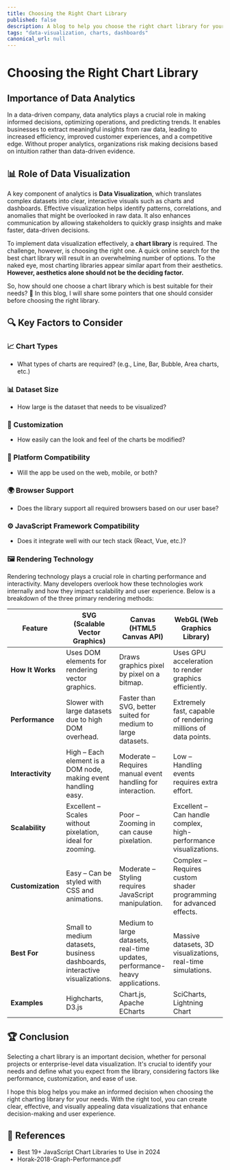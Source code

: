 ```yaml
---
title: Choosing the Right Chart Library
published: false
description: A blog to help you choose the right chart library for your needs
tags: "data-visualization, charts, dashboards"
canonical_url: null
---
```


# Choosing the Right Chart Library

## Importance of Data Analytics

In a data-driven company, data analytics plays a crucial role in making informed decisions, optimizing operations, and predicting trends. It enables businesses to extract meaningful insights from raw data, leading to increased efficiency, improved customer experiences, and a competitive edge. Without proper analytics, organizations risk making decisions based on intuition rather than data-driven evidence.

## 📊 Role of Data Visualization

A key component of analytics is **Data Visualization**, which translates complex datasets into clear, interactive visuals such as charts and dashboards. Effective visualization helps identify patterns, correlations, and anomalies that might be overlooked in raw data. It also enhances communication by allowing stakeholders to quickly grasp insights and make faster, data-driven decisions.

To implement data visualization effectively, a **chart library** is required. The challenge, however, is choosing the right one. A quick online search for the best chart library will result in an overwhelming number of options. To the naked eye, most charting libraries appear similar apart from their aesthetics. **However, aesthetics alone should not be the deciding factor.**

So, how should one choose a chart library which is best suitable for their needs? 🤔
In this blog, I will share some pointers that one should consider before choosing the right library.

## 🔍 Key Factors to Consider

### 📈 Chart Types

- What types of charts are required? (e.g., Line, Bar, Bubble, Area charts, etc.)

### 📊 Dataset Size

- How large is the dataset that needs to be visualized?

### 🎨 Customization

- How easily can the look and feel of the charts be modified?

### 📱 Platform Compatibility

- Will the app be used on the web, mobile, or both?

### 🌍 Browser Support

- Does the library support all required browsers based on our user base?

### ⚙️ JavaScript Framework Compatibility

- Does it integrate well with our tech stack (React, Vue, etc.)?

### 🖼️ Rendering Technology

Rendering technology plays a crucial role in charting performance and interactivity. Many developers overlook how these technologies work internally and how they impact scalability and user experience. Below is a breakdown of the three primary rendering methods:

| Feature           | **SVG (Scalable Vector Graphics)**                                         | **Canvas (HTML5 Canvas API)**                                                | **WebGL (Web Graphics Library)**                                   |
| ----------------- | -------------------------------------------------------------------------- | ---------------------------------------------------------------------------- | ------------------------------------------------------------------ |
| **How It Works**  | Uses DOM elements for rendering vector graphics.                           | Draws graphics pixel by pixel on a bitmap.                                   | Uses GPU acceleration to render graphics efficiently.              |
| **Performance**   | Slower with large datasets due to high DOM overhead.                       | Faster than SVG, better suited for medium to large datasets.                 | Extremely fast, capable of rendering millions of data points.      |
| **Interactivity** | High – Each element is a DOM node, making event handling easy.             | Moderate – Requires manual event handling for interaction.                   | Low – Handling events requires extra effort.                       |
| **Scalability**   | Excellent – Scales without pixelation, ideal for zooming.                  | Poor – Zooming in can cause pixelation.                                      | Excellent – Can handle complex, high-performance visualizations.   |
| **Customization** | Easy – Can be styled with CSS and animations.                              | Moderate – Styling requires JavaScript manipulation.                         | Complex – Requires custom shader programming for advanced effects. |
| **Best For**      | Small to medium datasets, business dashboards, interactive visualizations. | Medium to large datasets, real-time updates, performance-heavy applications. | Massive datasets, 3D visualizations, real-time simulations.        |
| **Examples**      | Highcharts, D3.js                                                          | Chart.js, Apache ECharts                                                     | SciCharts, Lightning Chart                                         |

## 🏆 Conclusion

Selecting a chart library is an important decision, whether for personal projects or enterprise-level data visualization. It's crucial to identify your needs and define what you expect from the library, considering factors like performance, customization, and ease of use.

I hope this blog helps you make an informed decision when choosing the right charting library for your needs. With the right tool, you can create clear, effective, and visually appealing data visualizations that enhance decision-making and user experience.

## 📄 References

- Best 19+ JavaScript Chart Libraries to Use in 2024
- Horak-2018-Graph-Performance.pdf
